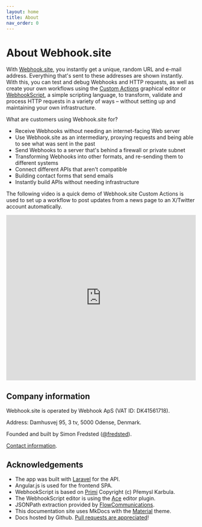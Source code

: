 ```yaml
---
layout: home
title: About
nav_order: 0
---
```


# About Webhook.site

With [Webhook.site](https://webhook.site), you instantly get a unique, random URL and e-mail address. Everything that's sent to these addresses are shown instantly. With this, you can test and debug Webhooks and HTTP requests, as well as create your own workflows using the [Custom Actions](/custom-actions.html) graphical editor or [WebhookScript](/webhookscript.html), a simple scripting language, to transform, validate and process HTTP requests in a variety of ways – without setting up and maintaining your own infrastructure.

What are customers using Webhook.site for?

* Receive Webhooks without needing an internet-facing Web server
* Use Webhook.site as an intermediary, proxying requests and being able to see what was sent in the past
* Send Webhooks to a server that's behind a firewall or private subnet
* Transforming Webhooks into other formats, and re-sending them to different systems
* Connect different APIs that aren't compatible
* Building contact forms that send emails
* Instantly build APIs without needing infrastructure

The following video is a quick demo of Webhook.site Custom Actions is used to set up a workflow to post updates from a news page to an X/Twitter account automatically.

<center><iframe width="100%" height="440" src="https://www.youtube.com/embed/wg08ny5bh9w" frameborder="0" allow="accelerometer; autoplay; encrypted-media; gyroscope; picture-in-picture" allowfullscreen></iframe></center>

## Company information

Webhook.site is operated by Webhook ApS (VAT ID: DK41561718).

Address: Damhusvej 95, 3 tv, 5000 Odense, Denmark.

Founded and built by Simon Fredsted ([@fredsted](https://twitter.com/fredsted)).

[Contact information](https://support.webhook.site).

## Acknowledgements

* The app was built with [Laravel](https://laravel.com) for the API.
* Angular.js is used for the frontend SPA.
* WebhookScript is based on [Primi](https://github.com/smuuf/primi) Copyright (c) Přemysl Karbula. 
* The WebhookScript editor is using the [Ace](https://ace.c9.io) editor plugin. 
* JSONPath extraction provided by [FlowCommunications](https://github.com/FlowCommunications/JSONPath). 
* This documentation site uses MkDocs with the [Material](https://squidfunk.github.io/mkdocs-material/) theme.
* Docs hosted by Github. [Pull requests are appreciated](https://github.com/webhooksite/docs)!
